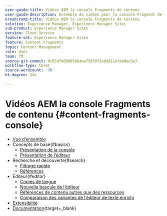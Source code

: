 ```yaml
---
user-guide-title: Vidéos AEM la console Fragments de contenu
user-guide-description: Ensemble de vidéos pour la console Fragment de contenu Adobe Experience Manager.
breadcrumb-title: Vidéos AEM la console Fragments de contenu
solution: Experience Manager, Experience Manager Sites
sub-product: Experience Manager Sites
version: Cloud Service
feature-set: Experience Manager Sites
feature: Content Fragments
topic: Content Management
role: User
team: TM
source-git-commit: 0c95df469885b84aa7585975a89811efab0ae5e7
workflow-type: tm+mt
source-wordcount: '70'
ht-degree: 24%

---
```



# Vidéos AEM la console Fragments de contenu {#content-fragments-console}

+ [Vue d’ensemble](overview.md)
+ Concepts de base{#basics}
   + [Présentation de la console](./basics/content-fragments-console.md)
   + [Présentation de l’éditeur](./basics/content-fragment-editor.md)
+ Recherche et découverte{#search}
   + [Filtrage rapide](search/fast-filtering.md)
   + [Références](search/references.md)
+ Éditeur{#editor}
   + [Copies de langue](editor/language-copies.md)
   + [Nouvelle bascule de l’éditeur](editor/new-editor-toggle.md)
   + [Références de contenu autres que des ressources](editor/non-asset-content-references.md)
   + [Comparaison des variantes de l’éditeur de texte enrichi](editor/rte-variant-compare.md)
+ [Extensibilité](https://experienceleague.adobe.com/docs/experience-manager-learn/cloud-service/developing/extensibility/content-fragments/overview.html)
+ [Documentation](https://experienceleague.adobe.com/docs/experience-manager-cloud-service/content/sites/administering/content-fragments/content-fragments-console.html?lang=fr){target=_blank}
